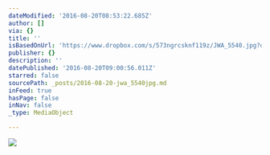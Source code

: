 ```yaml
---
dateModified: '2016-08-20T08:53:22.685Z'
author: []
via: {}
title: ''
isBasedOnUrl: 'https://www.dropbox.com/s/573ngrcsknf119z/JWA_5540.jpg?dl=0'
publisher: {}
description: ''
datePublished: '2016-08-20T09:00:56.011Z'
starred: false
sourcePath: _posts/2016-08-20-jwa_5540jpg.md
inFeed: true
hasPage: false
inNav: false
_type: MediaObject

---
```

![](https://photos-6.dropbox.com/t/2/AAAM09PxpWwk_HeOBlWtGT8mXPb8OQ8TQngUEfN7HLmisQ/12/9877268/jpeg/1024x1024/2/_/0/4/JWA_5540.jpg/CJTu2gQgAiAHKAIoBw/573ngrcsknf119z/AABJJrH7EFe-yoHzKxHq0nQ8a/JWA_5540.jpg)